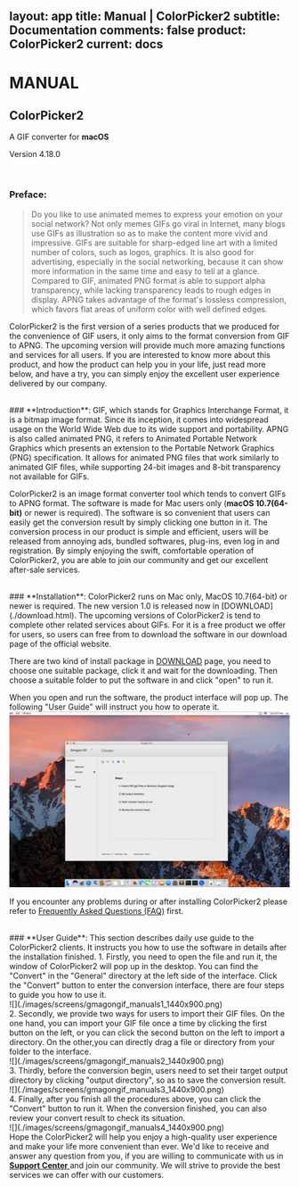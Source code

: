 layout: app
title: Manual | ColorPicker2
subtitle: Documentation
comments: false
product: ColorPicker2
current: docs
---

# MANUAL
## ColorPicker2
A GIF converter for **macOS**

Version 4.18.0


<br>

 ### **Preface**:

>Do you like to use animated memes to express your emotion on your social network? Not only memes GIFs go viral in Internet, many blogs use GIFs as illustration so as to make the content more vivid and impressive. GIFs are suitable for sharp-edged line art with a limited number of colors, such as logos, graphics. It is also good for advertising, especially in the social networking, because it can show more information in the same time and easy to tell at a glance. Compared to GIF, animated PNG format is able to support alpha transparency, while lacking transparency leads to rough edges in display. APNG takes advantage of the format's lossless compression, which favors flat areas of uniform color with well defined edges.

ColorPicker2 is the first version of a series products that we produced for the convenience of GIF users, it only aims to the format conversion from GIF to APNG. The upcoming version will provide much more amazing functions and services for all users. If you are interested to know more about this product, and how the product can help you in your life, just read more below, and have a try, you can simply enjoy the excellent user experience delivered by our company.

<br>
 ### **Introduction**:
GIF, which stands for Graphics Interchange Format, it is a bitmap image format. Since its inception, it comes into widespread usage on the World Wide Web due to its wide support and portability. APNG is also called animated PNG, it refers to Animated Portable Network Graphics which presents an extension to the Portable Network Graphics (PNG) specification. It allows for animated PNG files that work similarly to animated GIF files, while supporting 24-bit images and 8-bit transparency not available for GIFs.

ColorPicker2 is an image format converter tool which tends to convert GIFs to APNG format. The software is made for Mac users only (**macOS 10.7(64-bit)** or newer is required). The software is so convenient that users can easily get the conversion result by simply clicking one button in it. The conversion process in our product is simple and efficient, users will be released from annoying ads, bundled softwares, plug-ins, even log in and registration. By simply enjoying the swift, comfortable operation of ColorPicker2, you are able to join our community and get our excellent after-sale services.  

<br>
### **Installation**:
ColorPicker2 runs on Mac only, MacOS 10.7(64-bit) or newer is required. The new version 1.0 is released now in [DOWNLOAD](./download.html). The upcoming versions of ColorPicker2 is tend to complete other related services about GIFs. For it is a free product we offer for users, so users can free from to download the software in our download page of the official website.

There are two kind of install package in [DOWNLOAD](./download.html) page, you need to choose one suitable package, click it and wait for the downloading. Then choose a suitable folder to put the software in and click "open" to run it.   

When you open and run the software, the product interface will pop up. The following "User Guide" will instruct you how to operate it.
<br>
![](./images/screens/gmagongif_intro_1440x900.png) 

If you encounter any problems during or after installing ColorPicker2 please refer to [Frequently Asked Questions (FAQ)](./faq.html) first.


<br>
### **User Guide**:
This section describes daily use guide to the ColorPicker2 clients. It instructs you how to use the software in details after the installation finished.
1. Firstly, you need to open the file and run it, the window of ColorPicker2 will pop up in the desktop. You can find the "Convert" in the "General" directory at the left side of the interface. Click the "Convert" button to enter the conversion interface, there are four steps to guide you how to use it.
<br>
![](./images/screens/gmagongif_manuals1_1440x900.png) 

<br>
2. Secondly, we provide two ways for users to import their GIF files. On the one hand, you can import your GIF file once a time by clicking the first button on the left, or you can click the second button on the left to import a directory. On the other,you can directly drag a file or directory from your folder to the interface.
<br>
![](./images/screens/gmagongif_manuals2_1440x900.png) 
<br>
3. Thirdly, before the conversion begin, users need to set their target output directory by clicking "output directory", so as to save the conversion result.
<br>
![](./images/screens/gmagongif_manuals3_1440x900.png) 
<br>
4. Finally, after you finish all the procedures above, you can click the "Convert" button to run it. When the conversion finished, you can also review your convert result to check its situation.
<br>
![](./images/screens/gmagongif_manuals4_1440x900.png)  
<br>
Hope the ColorPicker2 will help you enjoy a high-quality user experience and make your life more convenient than ever. We'd like to receive and answer any question from you, if you are willing to communicate with us in <a href="https://gitter.im/Gmagon/support" target="_blank"> <strong>Support Center</strong> </a> and join our community. We will strive to provide the best services we can offer with our customers. 
